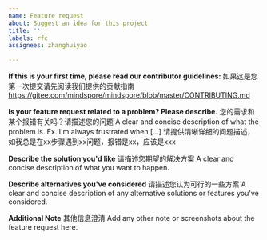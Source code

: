 ```yaml
---
name: Feature request
about: Suggest an idea for this project
title: ''
labels: rfc
assignees: zhanghuiyao

---
```


**If this is your first time, please read our contributor guidelines:** 
如果这是您第一次提交请先阅读我们提供的贡献指南
https://gitee.com/mindspore/mindspore/blob/master/CONTRIBUTING.md

**Is your feature request related to a problem? Please describe.**
您的需求和某个报错有关吗？请描述您的问题
A clear and concise description of what the problem is. Ex. I'm always frustrated when [...]
请提供清晰详细的问题描述，如我总是在xx步骤遇到xx问题，报错是xx，应该是xxx

**Describe the solution you'd like**
请描述您期望的解决方案
A clear and concise description of what you want to happen.

**Describe alternatives you've considered**
请描述您认为可行的一些方案
A clear and concise description of any alternative solutions or features you've considered.

**Additional Note**
其他信息澄清
Add any other note or screenshots about the feature request here.
